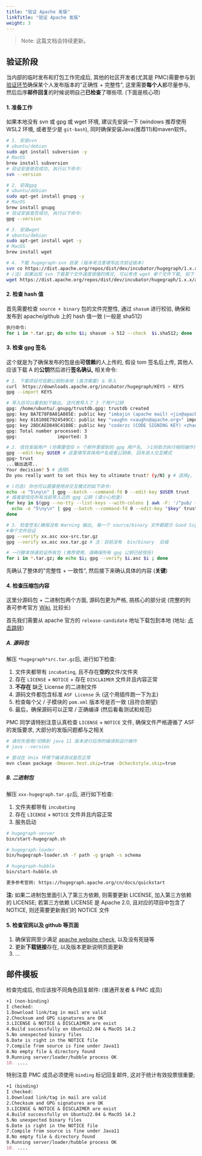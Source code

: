 ```yaml
---
title: "验证 Apache 发版"
linkTitle: "验证 Apache 发版"
weight: 3
---
```


> Note: 这篇文档会持续更新。

## 验证阶段

当内部的临时发布和打包工作完成后, 其他的社区开发者(尤其是 PMC)需要参与到[验证环节](https://cwiki.apache.org/confluence/display/INCUBATOR/Incubator+Release+Checklist)确保某个人发布版本的"正确性 + 完整性", 这里需要**每个人**都尽量参与, 然后后序**邮件回复**的时候说明自己**已检查**了哪些项. (下面是核心项)

#### 1. 准备工作

如果本地没有 svn 或 gpg 或 wget 环境, 建议先安装一下 (windows 推荐使用 WSL2 环境, 或者至少是 `git-bash`), 同时确保安装Java(推荐11)和maven软件。

```bash
# 1. 安装svn
# ubuntu/debian
sudo apt install subversion -y
# MacOS
brew install subversion
# 验证安装是否成功, 执行以下命令:
svn --version

# 2. 安装gpg
# ubuntu/debian
sudo apt-get install gnupg -y
# MacOS
brew install gnupg
# 验证安装是否成功, 执行以下命令:
gpg --version

# 3. 安装wget
# ubuntu/debian
sudo apt-get install wget -y
# MacOS
brew install wget

# 4. 下载 hugegraph-svn 目录 (版本号注意填写此次验证版本)
svn co https://dist.apache.org/repos/dist/dev/incubator/hugegraph/1.x.x/
# (注) 如果出现 svn 下载某个文件速度很慢的情况, 可以考虑 wget 单个文件下载, 如下 (或考虑使用 VPN / 代理)
wget https://dist.apache.org/repos/dist/dev/incubator/hugegraph/1.x.x/apache-hugegraph-toolchain-incubating-1.x.x.tar.gz
```

#### 2. 检查 hash 值

首先需要检查 `source + binary` 包的文件完整性, 通过 `shasum` 进行校验, 确保和发布到 apache/github 上的 hash 值一致 (一般是 sha512)

```bash
执行命令:
for i in *.tar.gz; do echo $i; shasum -a 512 --check  $i.sha512; done
```
#### 3. 检查 gpg 签名

这个就是为了确保发布的包是由**可信赖**的人上传的, 假设 tom 签名后上传, 其他人应该下载 A 的**公钥**然后进行**签名确认**, 相关命令:

```bash
# 1. 下载项目可信赖公钥到本地 (首次需要) & 导入
curl  https://downloads.apache.org/incubator/hugegraph/KEYS > KEYS
gpg --import KEYS

# 导入后可以看到如下输出, 这代表导入了 3 个用户公钥
gpg: /home/ubuntu/.gnupg/trustdb.gpg: trustdb created
gpg: key BA7E78F8A81A885E: public key "imbajin (apache mail) <jin@apache.org>" imported
gpg: key 818108E7924549CC: public key "vaughn <vaughn@apache.org>" imported
gpg: key 28DCAED849C4180E: public key "coderzc (CODE SIGNING KEY) <zhaocong@apache.org>" imported
gpg: Total number processed: 3
gpg:               imported: 3

# 2. 信任发版用户 (你需要信任 n 个邮件里提到的 gpg 用户名, ＞1则依次执行相同操作)
gpg --edit-key $USER # 这里填写具体用户名或者公钥串, 回车进入交互模式
gpg> trust
...输出选项..
Your decision? 5 # 选择5
Do you really want to set this key to ultimate trust? (y/N) y # 选择y, 然后 q 退出信任下一个用户

# (可选) 你也可以直接使用非交互模式的如下命令:
echo -e "5\ny\n" | gpg --batch --command-fd 0 --edit-key $USER trust
# 或者是信任所有当前导入过的 gpg 公钥 (请小心检查)
for key in $(gpg --no-tty --list-keys --with-colons | awk -F: '/^pub/ {print $5}'); do
  echo -e "5\ny\n" | gpg --batch --command-fd 0 --edit-key "$key" trust
done

# 3. 检查签名(确保没有 Warning 输出, 每一个 source/binary 文件都提示 Good Signature)
#单个文件验证
gpg --verify xx.asc xxx-src.tar.gz
gpg --verify xx.asc xxx.tar.gz # 注：目前没有  bin/binary  后缀

# 一行脚本快速验证所有包 (推荐使用，请确保所有 gpg 公钥已经信任)
for i in *.tar.gz; do echo $i; gpg --verify $i.asc $i ; done
```

先确认了整体的"完整性 + 一致性", 然后接下来确认具体的内容 (**关键**)

#### 4. 检查压缩包内容

这里分源码包 + 二进制包两个方面, 源码包更为严格, 挑核心的部分说 (完整的列表可参考官方 [Wiki](https://cwiki.apache.org/confluence/display/INCUBATOR/Incubator+Release+Checklist), 比较长)

首先我们需要从 apache 官方的 `release-candidate` 地址下载包到本地 (地址: [点击跳转](https://dist.apache.org/repos/dist/dev/incubator/hugegraph/))

##### A. 源码包

解压 `*hugegraph*src.tar.gz`后, 进行如下检查:

1. 文件夹都带有 `incubating`, 且不存在**空的**文件/文件夹
2. 存在 `LICENSE` + `NOTICE` + 存在 `DISCLAIMER` 文件并且内容正常
3. **不存在** 缺乏 License 的二进制文件
4. 源码文件都包含标准 `ASF License` 头 (这个用插件跑一下为主)
5. 检查每个父 / 子模块的 `pom.xml` 版本号是否一致 (且符合期望)
6. 最后，确保源码可以正常 / 正确编译 (然后看看测试和规范)

PMC 同学请特别注意认真检查 `LICENSE` + `NOTICE` 文件, 确保文件严格遵循了 ASF 的发版要求, 大部分的发版问题都与之相关

```bash
# 请优先使用/切换到 java 11 版本进行后序的编译和运行操作
# java --version

# 尝试在 Unix 环境下编译测试是否正常
mvn clean package -Dmaven.test.skip=true -Dcheckstyle.skip=true
```

##### B. 二进制包

解压 `xxx-hugegraph.tar.gz`后, 进行如下检查:

1. 文件夹都带有 `incubating`
2. 存在 `LICENSE` + `NOTICE` 文件并且内容正常
3. 服务启动
```bash
# hugegraph-server
bin/start-hugegraph.sh

# hugegraph-loader
bin/hugegraph-loader.sh -f path -g graph -s schema

# hugegraph-hubble
bin/start-hubble.sh

更多参考官网: https://hugegraph.apache.org/cn/docs/quickstart
```

**注:** 如果二进制包里面引入了第三方依赖, 则需要更新 LICENSE, 加入第三方依赖的 LICENSE; 若第三方依赖 LICENSE 是 Apache 2.0, 且对应的项目中包含了 NOTICE, 则还需要更新我们的 NOTICE 文件

#### 5. 检查官网以及 github 等页面

1. 确保官网至少满足 [apache website check](https://whimsy.apache.org/pods/project/hugegraph), 以及没有死链等
2. 更新**下载链接**存在, 以及版本更新说明页面更新
3. ...

## 邮件模板

检查完成后, 你应该按不同角色回复邮件: (普通开发者 & PMC 成员)

```markdown
+1 (non-binding)
I checked:
1.Download link/tag in mail are valid
2.Checksum and GPG signatures are OK
3.LICENSE & NOTICE & DISCLAIMER are exist
4.Build successfully on Ubuntu22.04 & MacOS 14.2
5.No unexpected binary files
6.Date is right in the NOTICE file
7.Compile from source is fine under Java11
8.No empty file & directory found
9.Running server/loader/hubble process OK
10. ....
```

特别注意 PMC 成员必须使用 `binding` 标记回复邮件, 这对于统计有效投票很重要;

```markdown
+1 (binding)
I checked:
1.Download link/tag in mail are valid
2.Checksum and GPG signatures are OK
3.LICENSE & NOTICE & DISCLAIMER are exist
4.Build successfully on Ubuntu22.04 & MacOS 14.2
5.No unexpected binary files
6.Date is right in the NOTICE file
7.Compile from source is fine under Java11
8.No empty file & directory found
9.Running server/loader/hubble process OK
10. ....
```

